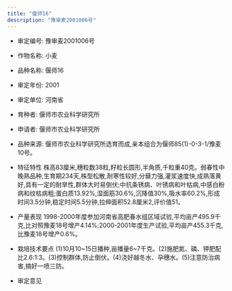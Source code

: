 ```yaml
---
title: "偃师16"
description: "豫审麦2001006号"
---
```

* 审定编号:  豫审麦2001006号

*  作物名称:  小麦

*  品种名称:  偃师16

*  审定年份:  2001

*  审定单位:  河南省

* 育种者:  偃师市农业科学研究所

*  申请者:  偃师市农业科学研究所

*  品种来源:  偃师市农业科学研究所选育而成,亲本组合为偃师85(1)-0-3-1/豫麦10号。

*  特征特性
株高83厘米,穗粒数38粒,籽粒长圆形,半角质,千粒重40克。弱春性中晚熟品种,生育期234天,株型松散,耐寒性较好,分蘖力强,灌浆速度快,成熟落黄好,具有一定的耐旱性,群体大时易倒伏;中抗条锈病、叶锈病和叶枯病,中感白粉病和纹枯病粗;蛋白质13.92%,湿面筋30.6%,沉降值30%,吸水率60.2%,形成时间3.5分钟,稳定时间5.5分钟,拉伸面积52.8厘米2,评价值51。

*  产量表现
1998-2000年度参加河南省高肥春水组区域试验,平均亩产495.9千克,比对照豫麦18号增产4.14%;2000-2001年度生产试验,平均亩产455.3千克,比豫麦18号增产0.6%。

*  栽培技术要点
(1)10月10~15日播种,亩播量6~7千克。(2)施肥氮、磷、钾肥配比2.6:1:3。(3)控制群体,防止倒伏。(4)浇好越冬水、孕穗水。(5)注意防治病害,搞好一喷三防。

*  审定意见

